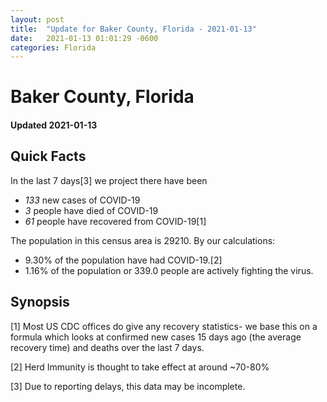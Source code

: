```yaml
---
layout: post
title:  "Update for Baker County, Florida - 2021-01-13"
date:   2021-01-13 01:01:29 -0600
categories: Florida
---
```


# Baker County, Florida
#### Updated 2021-01-13

## Quick Facts

In the last 7 days[3] we project there have been
- *133* new cases of COVID-19
- *3* people have died of COVID-19
- *61* people have recovered from COVID-19[1]

The population in this census area is 29210. By our calculations:
- 9.30% of the population have had COVID-19.[2]
- 1.16% of the population or 339.0 people are actively fighting the virus.

## Synopsis




[1] Most US CDC offices do give any recovery statistics- we base this on a formula which looks at confirmed new cases
15 days ago (the average recovery time) and deaths over the last 7 days.

[2] Herd Immunity is thought to take effect at around ~70-80%

[3] Due to reporting delays, this data may be incomplete.
 
    